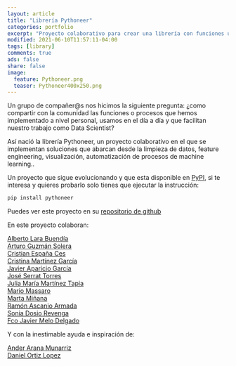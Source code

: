 ```yaml
---
layout: article
title: "Librería Pythoneer"
categories: portfolio
excerpt: "Proyecto colaborativo para crear una librería con funciones útiles en el día a día de un Data Scientist"
modified: 2021-06-10T11:57:11-04:00
tags: [library]
comments: true
ads: false
share: false
image:
  feature: Pythoneer.png
  teaser: Pythoneer400x250.png
---
```


Un grupo de compañer@s nos hicimos la siguiente pregunta: 
¿como compartir con la comunidad las funciones o procesos que hemos implementado a nivel 
personal, usamos en el día a día y que facilitan nuestro trabajo como Data Scientist?

Así nació la librería Pythoneer, un proyecto colaborativo en el que se implementan soluciones
que abarcan desde la limpieza de datos, feature engineering, visualización, automatización de procesos de machine learning..

Un proyecto que sigue evolucionando y que esta disponible en [PyPI](https://pypi.org/), si te interesa y 
quieres probarlo solo tienes que ejecutar la instrucción:

```python 
pip install pythoneer
```

Puedes ver este proyecto en su [repositorio de github](https://github.com/javapagar/lib_pythoneers)

En este proyecto colaboran:

[Alberto Lara Buendía](https://www.linkedin.com/in/alarab/)  
[Arturo Guzmán Solera](https://www.linkedin.com/in/arturo-guzm%C3%A1n-solera/)  
[Cristian España Ces](https://www.linkedin.com/in/cespanac/)  
[Cristina Martínez García](https://www.linkedin.com/in/cristina-mart%C3%ADnez-garc%C3%ADa-438209170/)   
[Javier Aparicio García](https://www.linkedin.com/in/apariciogarciajavier/)  
[José Serrat Torres](https://www.linkedin.com/in/joseserrat/)  
[Julia María Martínez Tapia](https://www.linkedin.com/in/juliamariamartineztapia/)   
[Mario Massaro](https://www.linkedin.com/in/mariomassaro/)  
[Marta Miñana](https://www.linkedin.com/in/martaminana1203/)   
[Ramón Ascanio Armada](https://www.linkedin.com/in/ram%C3%B3n-ascanio-armada-78196a176/)   
[Sonia Dosio Revenga](https://www.linkedin.com/in/soniadosio/)  
[Fco Javier Melo Delgado](https://www.linkedin.com/in/fcojaviermelo/)   

Y con la inestimable ayuda e inspiración de: 

[Ander Arana Munarriz](https://www.linkedin.com/in/arana95/)  
[Daniel Ortiz Lopez](https://www.linkedin.com/in/daniel-ortiz-l%C3%B3pez/)







